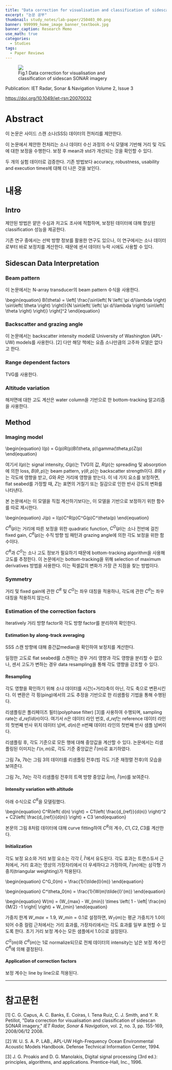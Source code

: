 ```yaml
---
title: "Data correction for visualisation and classification of sidescan SONAR imagery"
excerpt: "논문 공부"
thumbnail: study_notes/lab-paper/250403_00.png
banner: 999999_home_image_banner_textbook.jpg
banner_caption: Research Memo
use_math: true
categories:
  - Studies
tags:
  - Paper Reviews
---
```


<figure class="align-center" style="width: 60%">
  <a href="{{ site.url }}{{ site.baseurl }}/assets/images/study_notes/lab-paper/250403_00.png">
  <img src="{{ site.url }}{{ site.baseurl }}/assets/images/study_notes/lab-paper/250403_00.png">
  </a>
  <figcaption>
  Fig.1 Data correction for visualisation and classification of sidescan SONAR imagery
  </figcaption>
</figure>

Publication: IET Radar, Sonar & Navigation Volume 2, Issue 3

https://doi.org/10.1049/iet-rsn:20070032

# Abstract

이 논문은 사이드 스캔 소나(SSS) 데이터의 전처리를 제안한다.

이 논문에서 제안한 전처리는 소나 데이터 수신 과정의 수식 모델에 기반해 거리 및 각도에 대한 보정을 수행한다. 보정 후 mean과 std가 개선되는 것을 확인할 수 있다.

두 개의 실험 데이터로 검증한다. 기존 방법보다 accuracy, robustness, usability and execution times에 대해 더 나은 것을 보인다.

# 내용

## Intro

제안된 방법은 얕은 수심과 저고도 조사에 적합하며, 보정된 데이터에 대해 향상된 classification 성능을 제공한다.

기존 연구 중에서는 선박 방향 정보를 활용한 연구도 있으나, 이 연구에서는 소나 데이터로부터 바로 보정치를 계산한다. 때문에 센서 데이터 누락 시에도 사용할 수 있다.

## Sidescan Data Interpretation

### Beam pattern

이 논문에서는 N-array transducer의 beam pattern 수식을 사용한다.

\begin{equation}
    B(\theta) = \left[ \frac{\sin\left( N \left( \pi d/\lambda \right) \sin\left( \theta \right) \right)}{N \sin\left( \left( \pi d/\lambda \right) \sin\left( \theta \right) \right)} \right]^2
\end{equation}

### Backscatter and grazing angle

이 논문에서는 backscatter intensity model로 University of Washington (APL-UW) models를 사용한다. [2] 다만 해당 책에는 요즘 소나만큼의 고주파 모델은 없다고 한다.

### Range dependent factors

TVG를 사용한다.

### Altitude variation

해저면에 대한 고도 계산은 water column을 기반으로 한 bottom-tracking 알고리즘을 사용한다.

## Method

### Imaging model

\begin{equation}
    I(p) = G(p)R(p)B(\theta, p)\gamma(\theta,p)Z(p)
\end{equation}

여기서 $I(p)$는 signal intensity, $G(p)$는 TVG의 값, $R(p)$는 spreading 및 absorption에 의한 loss, $B(\theta, p)$는 beam pattern, $\gamma(\theta, p)$는 backscatter strength이다. $B$와 $\gamma$ 는 각도에 영향을 받고, $G$와 $R$은 거리에 영향을 받는다. 이 네 가지 요소를 보정하면, flat seabed를 가정할 때, $Z$는 표면의 거칠기 또는 질감으로 인한 반사 강도의 변화를 나타낸다.

본 논문에서는 이 모델을 직접 계산하기보다는, 이 모델을 기반으로 보정하기 위한 함수를 따로 제시한다.

\begin{equation}
    J(p) = I(p)C^R(p)C^G(p)C^\theta(p)
\end{equation}

$C^R(p)$는 거리에 따른 보정을 위한 quadratic function, $C^G(p)$는 소나 전반에 걸친 fixed gain, $C^\theta(p)$는 수직 방향 빔 패턴과 grazing angle에 의한 각도 보정을 위한 함수이다.

$C^R$과 $C^G$는 소나 고도 정보가 필요하기 때문에 bottom-tracking algorithm을 사용해 고도를 추정한다. 이 논문에서는 bottom-tracking을 위해 selection of maximum derivatives 방법을 사용한다. 이는 픽셀값의 변화가 가장 큰 지점을 찾는 방법이다.

### Symmetry

거리 및 fixed gain에 관한 $C^R$ 및 $C^G$는 좌우 대칭을 적용하나, 각도에 관한 $C^\theta$는 좌우대칭을 적용하지 않는다.

### Estimation of the correction factors

Iteratively 거리 방향 factor와 각도 방향 factor를 분리하여 확인한다.

#### Estimation by along-track averaging

SSS 스캔 방향에 대해 중간값median을 확인하여 보정치를 계산한다.

일정한 고도로 flat seabed를 스캔하는 경우 거리 영향과 각도 영향을 분리할 수 없으나, 센서 고도가 변하는 경우 data resampling을 통해 각도 영향을 강조할 수 있다.

#### Resampling

각도 영향을 확인하기 위해 소나 데이터를 시간(=거리)축이 아닌, 각도 축으로 변환시킨다. 이 변환은 각 핑(ping)에서의 고도 추정을 기반으로 한 리샘플링 기법을 통해 수행된다.

리샘플링은 폴리페이즈 필터(polyphase filter) [3]를 사용하여 수행되며, sampling rate는 $d\_{ref} / d(n)$이다. 여기서 $n$은 데이터 라인 번호, $d\_{ref}$는 reference 데이터 라인의 첫번째 반사 위치 데이터 넘버, ${d(n)}$은 n번째 데이터 라인의 첫번째 반사 샘플 넘버이다.

리샘플링 후, 각도 기준으로 모든 행에 대해 중앙값을 계산할 수 있다. 논문에서는 리샘플링된 이미지는 $I'(n, m)$로, 각도 기준 중앙값은 $\tilde{I}'(m)$로 표기하였다.

그림 7a, 7b는 그림 3의 데이터를 리샘플링 전후(빔 각도 기준 재정렬 전후)의 모습을 보여준다.

그림 7c, 7d는 각각 리샘플링 전후의 트랙 방향 중앙값 $\tilde{I}(m)$, $\tilde{I}'(m)$를 보여준다.

#### Intensity variation with altitude

아래 수식으로 $C^R$을 모델링했다.

\begin{equation}
    C^R\left( d(n) \right) = C1\left( \frac{d\_{ref}}{d(n)} \right)^2 + C2\left( \frac{d\_{ref}}{d(n)} \right) + C3
\end{equation}

본문의 그림 8처럼 데이터에 대해 curve fitting하여 $C^R$의 계수, $C1, C2, C3$를 계산한다.

#### Initialization

각도 보정 요소와 거리 보정 요소는 각각 $\tilde{I}$, $\tilde{I}'$에서 유도된다. 각도 효과는 트랜스듀서 근처에서, 거리 효과는 영상의 가장자리에서 더 우세하다고 가정하여, $\tilde{I}'(m)$에는 삼각형 가중치(triangular weighting)가 적용된다.

\begin{equation}
    C^G\_0(m) = \frac{1}{\tilde{I}(m)}
\end{equation}

\begin{equation}
    C^\theta\_0(m) = \frac{1}{W(m)\tilde{I}'(m)}
\end{equation}

\begin{equation}
    W(m) = (W\_{max} - W\_{min}) \times \left( 1 - \left| \frac{m}{M/2} -1 \right| \right) + W\_{min}
\end{equation}

가중치 한계 $W\_{max} = 1.9$, $W\_{min} = 0.1$로 설정하면, $W_T(m)$는 평균 가중치가 1.0이 되어 수중 컬럼 근처에서는 거리 효과를, 가장자리에서는 각도 효과를 일부 표현할 수 있도록 한다.
초기 거리 보정 계수는 모든 샘플에서 1.0으로 설정된다.

$C^G(m)$와 $C^\theta(m)$는 1로 normalize되므로 전체 데이터의 intensity는 남은 보정 계수인 $C^R$에 의해 결정된다.

#### Application of correction factors

보정 계수는 line by line으로 적용된다.

---

# 참고문헌

[1]	C. G. Capus, A. C. Banks, E. Coiras, I. Tena Ruiz, C. J. Smith, and Y. R. Petillot, "Data correction for visualisation and classification of sidescan SONAR imagery," *IET Radar, Sonar & Navigation*, vol. 2, no. 3, pp. 155-169, 2008/06/12 2008.

[2]	W. U. S. A. P. LAB., APL-UW High-Frequency Ocean Environmental Acoustic Models Handbook. Defense Technical Information Center, 1994.

[3]	J. G. Proakis and D. G. Manolakis, Digital signal processing (3rd ed.): principles, algorithms, and applications. Prentice-Hall, Inc., 1996.
